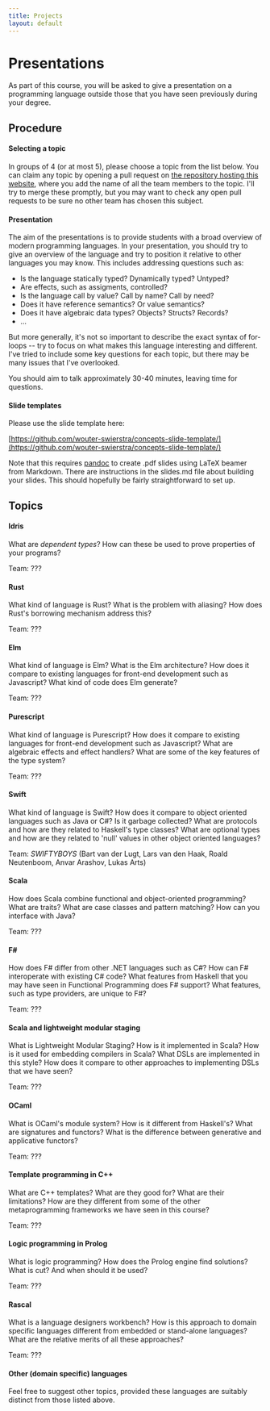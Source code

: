 ```yaml
---
title: Projects
layout: default
---
```


# Presentations

As part of this course, you will be asked to give a presentation on a
programming language outside those that you have seen previously
during your degree.

## Procedure


#### Selecting a topic

In groups of 4 (or at most 5), please choose a topic from the list
below. You can claim any topic by opening a pull request on
[the repository hosting this website](https://github.com/wouter-swierstra/2017-CPD),
where you add the name of all the team members to the topic. I'll try
to merge these promptly, but you may want to check any open pull
requests to be sure no other team has chosen this subject.

#### Presentation

The aim of the presentations is to provide students with a broad
overview of modern programming languages. In your presentation, you
should try to give an overview of the language and try to position it
relative to other languages you may know. This includes addressing
questions such as:

* Is the language statically typed? Dynamically typed? Untyped?
* Are effects, such as assigments, controlled?
* Is the language call by value? Call by name? Call by need? 
* Does it have reference semantics? Or value semantics?
* Does it have algebraic data types? Objects? Structs? Records?
* ...

But more generally, it's not so important to describe the exact syntax
of for-loops -- try to focus on what makes this language interesting
and different. I've tried to include some key questions for each
topic, but there may be many issues that I've overlooked.

You should aim to talk approximately 30-40 minutes, leaving time for
questions.

#### Slide templates

Please use the slide template here:

[https://github.com/wouter-swierstra/concepts-slide-template/](https://github.com/wouter-swierstra/concepts-slide-template/)

Note that this requires [pandoc](http://pandoc.org/) to create .pdf
slides using LaTeX beamer from Markdown. There are instructions in the
slides.md file about building your slides. This should hopefully be
fairly straightforward to set up.

## Topics

#### Idris

What are *dependent types*? How can these be used to prove properties
of your programs? 

Team: ???

#### Rust

What kind of language is Rust? What is the problem with aliasing? How
does Rust's borrowing mechanism address this?

Team: ???

#### Elm

What kind of language is Elm? What is the Elm architecture? How does
it compare to existing languages for front-end development such as
Javascript? What kind of code does Elm generate?

Team: ???

#### Purescript

What kind of language is Purescript? How does it compare to existing
languages for front-end development such as Javascript? What are
algebraic effects and effect handlers? What are some of the key
features of the type system?

Team: ???

#### Swift

What kind of language is Swift? How does it compare to object oriented
languages such as Java or C#? Is it garbage collected? What are
protocols and how are they related to Haskell's type classes? What are
optional types and how are they related to 'null' values in other
object oriented languages?

Team: <i>SWIFTYBOYS</i> (Bart van der Lugt, Lars van den Haak, Roald Neutenboom, Anvar Arashov, Lukas Arts)

#### Scala

How does Scala combine functional and object-oriented programming?
What are traits? What are case classes and pattern matching? How can
you interface with Java?

Team: ??? 

#### F\#

How does F# differ from other .NET languages such as C#? How can F#
interoperate with existing C# code? What features from Haskell that
you may have seen in Functional Programming does F# support? What
features, such as type providers, are unique to F#?

Team: ??? 

#### Scala and lightweight modular staging

What is Lightweight Modular Staging? How is it implemented in Scala?
How is it used for embedding compilers in Scala? What DSLs are
implemented in this style? How does it compare to other approaches to
implementing DSLs that we have seen?

Team: ??? 

#### OCaml

What is OCaml's module system? How is it different from Haskell's?
What are signatures and functors? What is the difference between
generative and applicative functors?

Team: ??? 

#### Template programming in C++

What are C++ templates? What are they good for? What are their
limitations? How are they different from some of the other
metaprogramming frameworks we have seen in this course?

Team: ??? 

#### Logic programming in Prolog

What is logic programming? How does the Prolog engine find solutions?
What is cut? And when should it be used?

Team: ??? 

#### Rascal

What is a language designers workbench? How is this approach to domain
specific languages different from embedded or stand-alone languages?
What are the relative merits of all these approaches?

Team: ???

#### Other (domain specific) languages

Feel free to suggest other topics, provided these languages are
suitably distinct from those listed above. 


